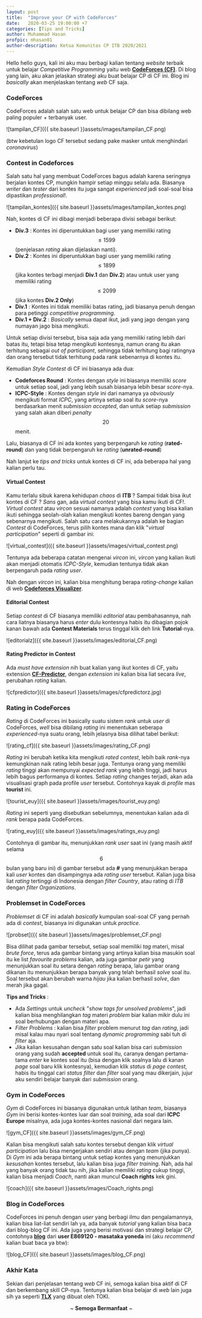 ```yaml
---
layout: post
title:  "Improve your CP with CodeForces"
date:   2020-03-25 19:00:00 +7
categories: [Tips and Tricks]
author: Muhammad Hasan
profpic: mhasan01
author-description: Ketua Komunitas CP ITB 2020/2021
---
```


Hello hello guys, kali ini aku mau berbagi kalian tentang *website* terbaik untuk belajar *Competitive Programming* yaitu web **[CodeForces (CF)](https://codeforces.com/)**. Di blog yang lain, aku akan jelaskan strategi aku buat belajar CP di CF ini. Blog ini *basically* akan menjelaskan tentang *web* CF saja.

### CodeForces

CodeForces adalah salah satu web untuk belajar CP dan bisa dibilang web paling populer + terbanyak user.

![tampilan_CF]({{ site.baseurl }}assets/images/tampilan_CF.png)

(btw kebetulan logo CF tersebut sedang pake masker untuk menghindari *coronavirus*)

### Contest in Codeforces

Salah satu hal yang membuat CodeForces bagus adalah karena seringnya berjalan kontes CP, mungkin hampir setiap minggu selalu ada. Biasanya *writer* dan *tester* dari kontes itu juga sangat *experienced* jadi soal-soal bisa dipastikan *professional*!.

![tampilan_kontes]({{ site.baseurl }}assets/images/tampilan_kontes.png)

Nah, kontes di CF ini dibagi menjadi beberapa divisi sebagai berikut:
- **Div.3** : Kontes ini diperuntukkan bagi user yang memiliki rating $$\leq 1599$$ (penjelasan *rating* akan dijelaskan nanti).
- **Div.2** : Kontes ini diperuntukkan bagi user yang memiliki rating $$\leq 1899$$ (jika kontes terbagi menjadi **Div.1** dan **Div.2**) atau untuk user yang memiliki rating $$\leq 2099$$ (jika kontes **Div.2 Only**) 
- **Div.1** : Kontes ini tidak memiliki batas rating, jadi biasanya penuh dengan para petinggi *competitive programming*.
- **Div.1 + Div.2** : *Basically* semua dapat ikut, jadi yang jago dengan yang numayan jago bisa mengikuti.

Untuk setiap divisi tersebut, bisa saja ada yang memiliki rating lebih dari batas itu, tetapi bisa tetap mengikuti kontesnya, namun orang itu akan terhitung sebagai *out of participant*, sehingga tidak terhitung bagi ratingnya dan orang tersebut tidak terhitung pada rank sebenarnya di kontes itu.

Kemudian *Style Contest* di CF ini biasanya ada dua:
- **Codeforces Round** : Kontes dengan *style* ini biasanya memiliki *score* untuk setiap soal, jadi yang lebih susah biasanya lebih besar *score*-nya.
- **ICPC-Style** : Kontes dengan *style* ini dari namanya ya *obviously* mengikuti format *ICPC*, yang artinya setiap soal itu *score*-nya berdasarkan menit *submission accepted*, dan untuk setiap *submission* yang salah akan diberi *penalty* $$20$$ menit.

Lalu, biasanya di CF ini ada kontes yang berpengaruh ke *rating* (**rated-round**) dan yang tidak berpengaruh ke *rating* (**unrated-round**)

Nah lanjut ke *tips and tricks* untuk kontes di CF ini, ada beberapa hal yang kalian perlu tau.

#### Virtual Contest

Kamu terlalu sibuk karena kehidupan *chaos* di **ITB** ? Sampai tidak bisa ikut kontes di CF ? *Sans* gan, ada *virtual contest* yang bisa kamu ikuti di CF!. *Virtual contest* atau *vircon* sesuai namanya adalah *contest* yang bisa kalian ikuti sehingga seolah-olah kalian mengikuti kontes bareng dengan yang sebenarnya mengikuti. Salah satu cara melakukannya adalah ke bagian *Contest* di CodeForces, terus pilih kontes mana dan klik "*virtual participation*" seperti di gambar ini:


![virtual_contest]({{ site.baseurl }}assets/images/virtual_contest.png)


Tentunya ada beberapa catatan mengenai *vircon* ini, *vircon* yang kalian ikuti akan menjadi otomatis *ICPC-Style*, kemudian tentunya tidak akan berpengaruh pada *rating user*.

Nah dengan *vircon* ini, kalian bisa menghitung berapa *rating-change* kalian di web **[Codeforces Visualizer](https://cfviz.netlify.com/virtual-rating-change.html)**.

#### Editorial Contest

Setiap *contest* di CF biasanya memiliki *editorial* atau pembahasannya, nah cara liatnya biasanya harus *enter* dulu kontesnya habis itu dibagian pojok kanan bawah ada **Contest Materials** terus tinggal klik deh link **Tutorial**-nya.



![editorialz]({{ site.baseurl }}assets/images/editorial_CF.png)



#### Rating Predictor in Contest

Ada *must have extension* nih buat kalian yang ikut kontes di CF, yaitu extension **[CF-Predictor](https://chrome.google.com/webstore/detail/cf-predictor/ocfloejijfhhkkdmheodbaanephbnfhn?hl=en)**, dengan *extension* ini kalian bisa liat secara *live*, perubahan *rating* kalian.



![cfpredictor]({{ site.baseurl }}assets/images/cfpredictorz.jpg)



### Rating in CodeForces

*Rating* di CodeForces ini basically suatu sistem *rank* untuk *user* di CodeForces, *well* bisa dibilang *rating* ini menentukan seberapa *experienced*-nya suatu orang, lebih jelasnya bisa dilihat tabel berikut:



![rating_cf]({{ site.baseurl }}assets/images/rating_CF.png)



*Rating* ini berubah ketika kita mengikuti *rated contest*, lebih baik *rank*-nya kemungkinan naik rating lebih besar juga. Tentunya orang yang memiliki *rating* tinggi akan mempunyai *expected rank* yang lebih tinggi, jadi harus lebih bagus performanya di kontes. Setiap *rating* changes terjadi, akan ada visualisasi graph pada profile *user* tersebut. Contohnya kayak di *profile* mas **tourist** ini.



![tourist_euy]({{ site.baseurl }}assets/images/tourist_euy.png)



*Rating* ini seperti yang disebutkan sebelumnya, menentukan kalian ada di *rank* berapa pada CodeForces.



![rating_euy]({{ site.baseurl }}assets/images/ratings_euy.png)



Contohnya di gambar itu, menunjukkan *rank user* saat ini (yang masih aktif selama $$6$$ bulan yang baru ini) di gambar tersebut ada **#** yang menunjukkan berapa kali *user* kontes dan disampingnya ada *rating user* tersebut. Kalian juga bisa liat *rating* tertinggi di Indonesia dengan *filter Country*, atau rating di *ITB* dengan *filter Organizations*. 

### Problemset in CodeForces

*Problemset* di CF ini adalah *basically* kumpulan soal-soal CF yang pernah ada di *contest*, biasanya ini digunakan untuk *practice*.



![probset]({{ site.baseurl }}assets/images/problemset_CF.png)



Bisa dilihat pada gambar tersebut, setiap soal memiliki *tag* materi, misal *brute force*, terus ada gambar bintang yang artinya kalian bisa masukin soal itu ke list *favourite problems* kalian, ada juga gambar *petir* yang menunjukkan soal itu setara dengan *rating* berapa, lalu gambar orang dikanan itu menunjukkan berapa banyak yang telah berhasil *solve* soal itu. Soal tersebut akan berubah warna *hijau* jika kalian berhasil *solve*, dan merah jika gagal.

**Tips and Tricks** :
- Ada *Settings* untuk *uncheck* "*show tags for unsolved problems*", jadi kalian bisa menghilangkan *tag* materi *problem* biar kalian mikir dulu ini soal berhubungan dengan materi apa.
- *Filter Problems* : kalian bisa *filter* problem menurut *tag* dan *rating*, jadi misal kalau mau nyari soal tentang *dynamic programming* sabi tuh di *filter* aja.
- Jika kalian kesusahan dengan satu soal kalian bisa cari *submission* orang yang sudah **accepted** untuk soal itu, caranya dengan pertama-tama *enter* ke kontes soal itu (bisa dengan klik soalnya lalu di kanan *page* soal baru klik kontesnya), kemudian klik *status* di *page contest*, habis itu tinggal cari *status filter* dan *filter* soal yang mau dikerjain, jujur aku sendiri belajar banyak dari *submission* orang.

### Gym in CodeForces

*Gym* di CodeForces ini biasanya digunakan untuk latihan *team*, biasanya *Gym* ini berisi kontes-kontes luar dan soal *training*, ada soal dari **ICPC Europe** misalnya, ada juga kontes-kontes nasional dari negara lain.



![gym_CF]({{ site.baseurl }}assets/images/gym_CF.png)



Kalian bisa mengikuti salah satu kontes tersebut dengan klik *virtual participation* lalu bisa mengerjakan sendiri atau dengan *team* (jika punya). Di *Gym* ini ada berapa bintang untuk setiap kontes yang menunjukkan *kesusahan* kontes tersebut, lalu kalian bisa juga *filter training*. Nah, ada hal yang banyak orang tidak tau nih, jika kalian memiliki *rating* cukup tinggi, kalian bisa menjadi *Coach*, nanti akan muncul **Coach rights** kek gini.



![coach]({{ site.baseurl }}assets/images/Coach_rights.png)



### Blog in CodeForces

CodeForces ini penuh dengan *user* yang berbagi ilmu dan pengalamannya, kalian bisa liat-liat sendiri lah ya, ada banyak *tutorial* yang kalian bisa baca dari blog-blog CF ini. Ada juga yang berisi motivasi dan strategi belajar CP, contohnya **[blog](https://codeforces.com/blog/entry/66909)** dari **user E869120 - masataka yoneda** ini (aku *recommend* kalian buat baca ya btw):



![blog_CF]({{ site.baseurl }}assets/images/blog_CF.png)




### Akhir Kata

Sekian dari penjelasan tentang *web* CF ini, semoga kalian bisa aktif di CF dan berkembang skill CP-nya. Tentunya kalian bisa belajar di *web* lain juga sih ya seperti **[TLX](https://tlx.toki.id/)** yang dibuat oleh TOKI.

<center>

~ **Semoga Bermanfaat** ~

</center>